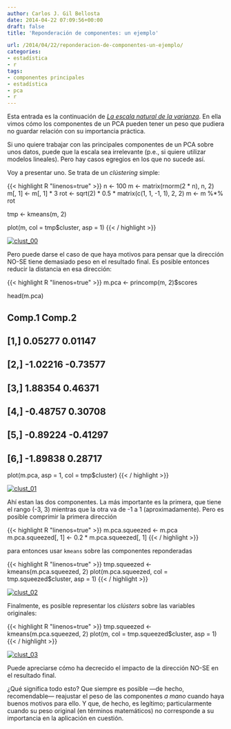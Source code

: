 ```yaml
---
author: Carlos J. Gil Bellosta
date: 2014-04-22 07:09:56+00:00
draft: false
title: 'Reponderación de componentes: un ejemplo'

url: /2014/04/22/reponderacion-de-componentes-un-ejemplo/
categories:
- estadística
- r
tags:
- componentes principales
- estadística
- pca
- r
---
```


Esta entrada es la continuación de _[La escala natural de la varianza](http://www.datanalytics.com/2014/04/09/la-escala-natural-de-la-varianza/)_. En ella vimos cómo los componentes de un PCA pueden tener un peso que pudiera no guardar relación con su importancia práctica.

Si uno quiere trabajar con las principales componentes de un PCA sobre unos datos, puede que la escala sea irrelevante (p.e., si quiere utilizar modelos lineales). Pero hay casos egregios en los que no sucede así.

Voy a presentar uno. Se trata de un _clústering_ simple:

{{< highlight R "linenos=true" >}}
n <- 100
m <- matrix(rnorm(2 * n), n, 2)
m[, 1] <- m[, 1] * 3
rot <- sqrt(2) * 0.5 * matrix(c(1, 1, -1, 1), 2, 2)
m <- m %*% rot

tmp <- kmeans(m, 2)

plot(m, col = tmp$cluster, asp = 1)
{{< / highlight >}}


[![clust_00](/wp-uploads/2014/04/clust_00.png)
](/wp-uploads/2014/04/clust_00.png)

Pero puede darse el caso de que haya motivos para pensar que la dirección NO-SE tiene demasiado peso en el resultado final. Es posible entonces reducir la distancia en esa dirección:

{{< highlight R "linenos=true" >}}
m.pca <- princomp(m, 2)$scores

head(m.pca)
##        Comp.1   Comp.2
## [1,]  0.05277  0.01147
## [2,] -1.02216 -0.73577
## [3,]  1.88354  0.46371
## [4,] -0.48757  0.30708
## [5,] -0.89224 -0.41297
## [6,] -1.89838  0.28717

plot(m.pca, asp = 1, col = tmp$cluster)
{{< / highlight >}}

[![clust_01](/wp-uploads/2014/04/clust_01.png)
](/wp-uploads/2014/04/clust_01.png)

Ahí estan las dos componentes. La más importante es la primera, que tiene el rango (-3, 3) mientras que la otra va de -1 a 1 (aproximadamente). Pero es posible comprimir la primera dirección

{{< highlight R "linenos=true" >}}
m.pca.squeezed <- m.pca
m.pca.squeezed[, 1] <- 0.2 * m.pca.squeezed[, 1]
{{< / highlight >}}

para entonces usar `kmeans` sobre las componentes reponderadas


{{< highlight R "linenos=true" >}}
tmp.squeezed <- kmeans(m.pca.squeezed, 2)
plot(m.pca.squeezed, col = tmp.squeezed$cluster, asp = 1)
{{< / highlight >}}

[![clust_02](/wp-uploads/2014/04/clust_02.png)
](/wp-uploads/2014/04/clust_02.png)

Finalmente, es posible representar los _clústers_ sobre las variables originales:

{{< highlight R "linenos=true" >}}
tmp.squeezed <- kmeans(m.pca.squeezed, 2)
plot(m, col = tmp.squeezed$cluster, asp = 1)
{{< / highlight >}}

[![clust_03](/wp-uploads/2014/04/clust_03.png)
](/wp-uploads/2014/04/clust_03.png)

Puede apreciarse cómo ha decrecido el impacto de la dirección NO-SE en el resultado final.

¿Qué significa todo esto? Que siempre es posible —de hecho, recomendable— reajustar el peso de las componentes _a mano_ cuando haya buenos motivos para ello. Y que, de hecho, es legítimo; particularmente cuando su peso original (en términos matemáticos) no corresponde a su importancia en la aplicación en cuestión.

